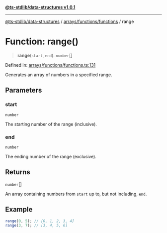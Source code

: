 [**@ts-stdlib/data-structures v1.0.1**](../../../../README.md)

***

[@ts-stdlib/data-structures](../../../../modules.md) / [arrays/functions/functions](../README.md) / range

# Function: range()

> **range**(`start`, `end`): `number`[]

Defined in: [arrays/functions/functions.ts:131](https://github.com/gabaudette/ts-stdlib/blob/94404285f4faf17348604cdfd50e84b4b9ee7b00/packages/data-structures/src/arrays/functions/functions.ts#L131)

Generates an array of numbers in a specified range.

## Parameters

### start

`number`

The starting number of the range (inclusive).

### end

`number`

The ending number of the range (exclusive).

## Returns

`number`[]

An array containing numbers from `start` up to, but not including, `end`.

## Example

```typescript
range(0, 5); // [0, 1, 2, 3, 4]
range(3, 7); // [3, 4, 5, 6]
```
